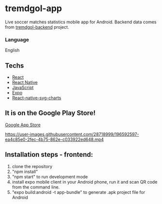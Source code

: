 # tremdgol-app

Live soccer matches statistics mobile app for Android. Backend data comes from [tremdgol-backend](https://github.com/jvictorjs/tremdgol-backend) project.

### Language

English

## Techs

- [React](https://reactjs.org/)
- [React Native](https://reactnative.dev/)
- [JavaScript](https://developer.mozilla.org/en-US/docs/Web/JavaScript)
- [Expo](https://expo.dev/)
- [React-native-svg-charts](https://www.npmjs.com/package/react-native-svg-charts)

## It is on the Google Play Store!

[Google App Store](https://play.google.com/store/apps/details?id=com.bolanarede.tremdgol_free&hl=pt_BR&gl=US)

https://user-images.githubusercontent.com/28718999/196592597-ea4c85e0-2fec-4b75-862e-c033922ed648.mp4

## Installation steps - frontend:

1. clone the repository
2. "npm install"
3. "npm start" to run development mode
4. install expo mobile client in your Android phone, run it and scan QR code from the command line.
5. "expo build:android -t app-bundle" to generate .apk project file for Android
